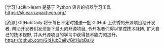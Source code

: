 [学习] scikit-learn 是基于 Python 语言的机器学习工具 <https://sklearn.apachecn.org/>

[资源] GitHubDaily 将于每日不定时推送一批 GitHub 上优秀的开源项目给开发者, 帮助开发者们发现当下最火的开源项目, 令开发者们得以掌控技术脉搏, 扩大自己的技术视野, 并从开源项目的学习中获得技术能力的提升。<https://github.com/GitHubDaily/GitHubDaily>
